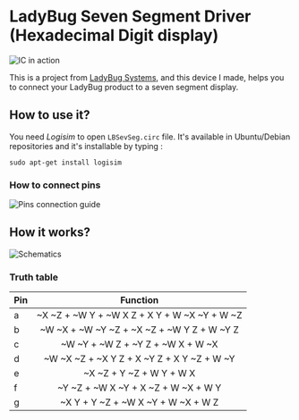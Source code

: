 # LadyBug Seven Segment Driver (Hexadecimal Digit display)

![IC in action](https://github.com/prp-e/ladybug-display-driver/blob/master/LBHexDigit.png)

This is a project from [LadyBug Systems](http://ladybugsystems.ir), and this device I made, helps you to connect your LadyBug product to a seven segment display. 

## How to use it?
You need _Logisim_ to open `LBSevSeg.circ` file. It's available in Ubuntu/Debian repositories and it's installable by typing :

```
sudo apt-get install logisim
```
### How to connect pins

![Pins connection guide](https://github.com/prp-e/ladybug-display-driver/blob/master/pinguide.png)

## How it works?

![Schematics](https://github.com/prp-e/ladybug-display-driver/blob/master/LadyBugSevenSegmentDriver.png)

### Truth table

| Pin |               Function                       |
|-----|:--------------------------------------------:|
| a   | ~X ~Z + ~W Y + ~W X Z + X Y + W ~X ~Y + W ~Z |
| b   | ~W ~X + ~W ~Y ~Z + ~X ~Z + ~W Y Z + W ~Y Z   |
| c   | ~W ~Y + ~W Z + ~Y Z + ~W X + W ~X            |
| d   | ~W ~X ~Z + ~X Y Z + X ~Y Z + X Y ~Z + W ~Y   |
| e   | ~X ~Z + Y ~Z + W Y + W X                     |
| f   | ~Y ~Z + ~W X ~Y + X ~Z + W ~X + W Y          |
| g   | ~X Y + Y ~Z + ~W X ~Y + W ~X + W Z           |

